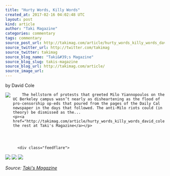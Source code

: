 ```yaml
---
title: "Hurty Words, Killy Words"
created_at: 2017-02-16 04:02:48 UTC
layout: post
kind: article
author: "Taki Magazine"
categories: commentary
tags: commentary
source_post_url: http://takimag.com/article/hurty_words_killy_words_david_cole
source_twitter_url: http://twitter.com/takimag
source_twitter: takimag
source_blog_name: "Taki&#39;s Magazine"
source_blog_slug: takis-magazine
source_blog_url: http://takimag.com/article/
source_image_url: 
---
```

by David Cole<br />
	  

<img src="http://takimag.com/images/uploads/bigstock-politics-cartoon-45017044.jpg" style="float:left;margin-right:8px;"/>
	






	
		The hellstorm of protests that greeted Milo Yiannopoulos on the UC Berkeley campus wasn’t nearly as disheartening as the flood of pro-censorship op-eds that poured from the pages of the Daily Cal newspaper in the days that followed. The anti-Milo riots could (in theory) be dismissed as the...
	<p><a href="http://takimag.com/article/hurty_words_killy_words_david_cole">Read the rest at Taki's Magazine</a></p>
						
	  
	  
	  
	  <div class="feedflare">
<a href="http://feeds.feedburner.com/~ff/takimag?a=Yg6Lau3WKEk:4Xuf6F8TRzQ:yIl2AUoC8zA"><img src="http://feeds.feedburner.com/~ff/takimag?d=yIl2AUoC8zA" border="0"></img></a> <a href="http://feeds.feedburner.com/~ff/takimag?a=Yg6Lau3WKEk:4Xuf6F8TRzQ:qj6IDK7rITs"><img src="http://feeds.feedburner.com/~ff/takimag?d=qj6IDK7rITs" border="0"></img></a> <a href="http://feeds.feedburner.com/~ff/takimag?a=Yg6Lau3WKEk:4Xuf6F8TRzQ:gIN9vFwOqvQ"><img src="http://feeds.feedburner.com/~ff/takimag?i=Yg6Lau3WKEk:4Xuf6F8TRzQ:gIN9vFwOqvQ" border="0"></img></a>
</div><img src="http://feeds.feedburner.com/~r/takimag/~4/Yg6Lau3WKEk" height="1" width="1" alt=""/><div class="">
    <i>Source: <a href="http://takimag.com/article/">Taki&#39;s Magazine</a></i>
</div>
